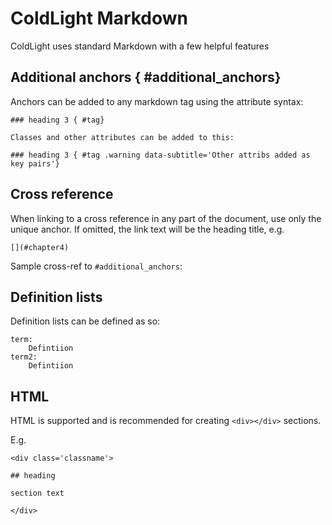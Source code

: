 # ColdLight Markdown

ColdLight uses standard Markdown with a few helpful features

## Additional anchors { #additional_anchors}

Anchors can be added to any markdown tag using the attribute syntax:

    ### heading 3 { #tag}

    Classes and other attributes can be added to this:

    ### heading 3 { #tag .warning data-subtitle='Other attribs added as key pairs'}

## Cross reference

When linking to a cross reference in any part of the document, use only the unique anchor. If omitted, the link text will be the heading title, e.g.

    [](#chapter4)

Sample cross-ref to `#additional_anchors`: [](#additional_anchors)

## Definition lists

Definition lists can be defined as so:

    term:
        Defintiion
    term2:
        Defintiion

## HTML

HTML is supported and is recommended for creating `<div></div>` sections.

E.g. 

```
<div class='classname'>

## heading

section text

</div>
```
